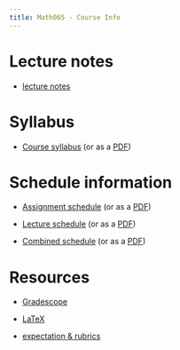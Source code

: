 ```yaml
---
title: Math065 - Course Info
---
```


# Lecture notes

- [lecture notes](/course-content/bridge-to-higher-math.pdf)

# Syllabus

- [Course syllabus](/course-pages/Math065--course-syllabus.html) (or
  as a [PDF](/course-pages/Math065--course-syllabus.pdf))


# Schedule information

- [Assignment
  schedule](/course-pages/Math065--Assignments--AY2025-2026fall.html)
  (or as a
  [PDF](/course-pages/Math065--Assignments--AY2025-2026fall.pdf))

- [Lecture
  schedule](/course-pages/Math065--Lectures--AY2025-2026fall.html)
  (or as a
  [PDF](/course-pages/Math065--Lectures--AY2025-2026fall.pdf))

- [Combined schedule](/course-pages/Math065--AY2025-2026fall.html)
  (or as a
  [PDF](/paged-pdf/Math065--AY2025-2026fall.pdf))


# Resources

 - [Gradescope](/course-posts/resources--gradescope.html)
 
 - [LaTeX](/course-posts/resources--LaTeX.html)
 
 - [expectation &
   rubrics](/course-posts/resources--expectations-and-rubrics.html)
 

